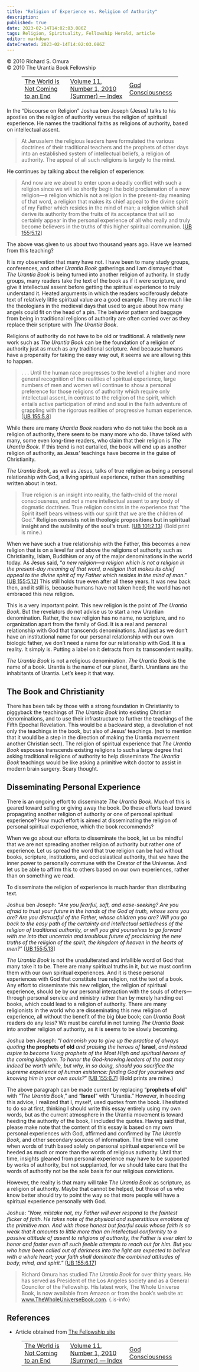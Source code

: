 ```yaml
---
title: "Religion of Experience vs. Religion of Authority"
description: 
published: true
date: 2023-02-14T14:02:03.086Z
tags: Religion, Spirituality, Fellowship Herald, article
editor: markdown
dateCreated: 2023-02-14T14:02:03.086Z
---
```


<p class="v-card v-sheet theme--light grey lighten-3 px-2">© 2010 Richard S. Omura<br>© 2010 The Urantia Book Fellowship</p>
<figure class="table chapter-navigator">
  <table>
    <tbody>
      <tr>
        <td>
        <a href="/en/article/Carolyn_Kendall_and_Barbara_Newsom/The_World_is_Not_Coming_to_an_End">
          <span class="mdi mdi-arrow-left-drop-circle"></span><span class="pl-2">The World is Not Coming to an End</span>
        </a>
        </td>
        <td>
        <a href="/en/index/articles_herald#volume-11-number-1-2010-summer">
          <span class="mdi mdi-book-open-variant"></span><span class="pl-2">Volume 11, Number 1, 2010 (Summer) — Index</span>
        </a>
        </td>
        <td>
        <a href="/en/article/Charles_Laurence_Olivea/God_Consciousness">
          <span class="pr-2">God Consciousness</span><span class="mdi mdi-arrow-right-drop-circle"></span>
        </a>
        </td>
      </tr>
    </tbody>
  </table>
</figure>


In the “Discourse on Religion” Joshua ben Joseph (Jesus) talks to his apostles on the religion of authority versus the religion of spiritual experience. He names the traditional faiths as religions of authority, based on intellectual assent. 

> At Jerusalem the religious leaders have formulated the various doctrines of their traditional teachers and the prophets of other days into an established system of intellectual beliefs, a religion of authority. The appeal of all such religions is largely to the mind. 

He continues by talking about the religion of experience: 

> And now are we about to enter upon a deadly conflict with such a religion since we will so shortly begin the bold proclamation of a new religion—a religion which is not a religion in the present-day meaning of that word, a religion that makes its chief appeal to the divine spirit of my Father which resides in the mind of man; a religion which shall derive its authority from the fruits of its acceptance that will so certainly appear in the personal experience of all who really and truly become believers in the truths of this higher spiritual communion. <a id="a42_560"></a>[[UB 155:5.12](/en/The_Urantia_Book/155#p5_12)]

The above was given to us about two thousand years ago. Have we learned from this teaching? 

It is my observation that many have not. I have been to many study groups, conferences, and other _Urantia Book_ gatherings and I am dismayed that _The Urantia Book_ is being turned into another religion of authority. In study groups, many readers take the text of the book as if it were scripture, and give it intellectual assent before getting the spiritual experience to truly understand it. Heated arguments in which the readers vociferously debate text of relatively little spiritual value are a good example. They are much like the theologians in the medieval days that used to argue about how many angels could fit on the head of a pin. The behavior pattern and baggage from being in traditional religions of authority are often carried over as they replace their scripture with _The Urantia Book_. 

Religions of authority do not have to be old or traditional. A relatively new work such as _The Urantia Book_ can be the foundation of a religion of authority just as much as any traditional scripture. And because humans have a propensity for taking the easy way out, it seems we are allowing this to happen. 

> . . . Until the human race progresses to the level of a higher and more general recognition of the realities of spiritual experience, large numbers of men and women will continue to show a personal preference for those religions of authority which require only intellectual assent, in contrast to the religion of the spirit, which entails active participation of mind and soul in the faith adventure of grappling with the rigorous realities of progressive human experience. <a id="a50_476"></a>[[UB 155:5.8](/en/The_Urantia_Book/155#p5_8)]

While there are many _Urantia Book_ readers who do not take the book as a religion of authority, there seem to be many more who do. I have talked with many, some even long-time readers, who claim that their religion is _The Urantia Book_. If this trend is not curtailed, the book will end up as another religion of authority, as Jesus’ teachings have become in the guise of Christianity. 

_The Urantia Book_, as well as Jesus, talks of true religion as being a personal relationship with God, a living spiritual experience, rather than something written about in text. 

> True religion is an insight into reality, the faith-child of the moral consciousness, and not a mere intellectual assent to any body of dogmatic doctrines. True religion consists in the experience that “the Spirit itself bears witness with our spirit that we are the children of God.” __Religion consists not in theologic propositions but in spiritual insight and the sublimity of the soul’s trust__. <a id="a56_403"></a>[[UB 101:2.13](/en/The_Urantia_Book/101#p2_13)] (Bold print is mine.)

When we have such a true relationship with the Father, this becomes a new religion that is on a level far and above the religions of authority such as Christianity, Islam, Buddhism or any of the major denominations in the world today. As Jesus said, “_a new religion—a religion which is not a religion in the present-day meaning of that word, a religion that makes its chief appeal to the divine spirit of my Father which resides in the mind of man_.” <a id="a58_452"></a>[[UB 155:5.12](/en/The_Urantia_Book/155#p5_12)] This still holds true even after all these years. It was new back then, and it still is, because humans have not taken heed; the world has not embraced this new religion. 

This is a very important point. This new religion is the point of _The Urantia Book_. But the revelators do not advise us to start a new Urantian denomination. Rather, the new religion has no name, no scripture, and no organization apart from the family of God. It is a real and personal relationship with God that transcends denominations. And just as we don’t have an institutional name for our personal relationship with our own biologic father, we don’t need a name for our relationship with God. It is a reality. It simply is. Putting a label on it detracts from its transcendent reality. 

_The Urantia Book_ is not a religious denomination. _The Urantia Book_ is the name of a book. Urantia is the name of our planet, Earth. Urantians are the inhabitants of Urantia. Let’s keep it that way. 

## The Book and Christianity 

There has been talk by those with a strong foundation in Christianity to piggyback the teachings of _The Urantia Book_ into existing Christian denominations, and to use their infrastructure to further the teachings of the Fifth Epochal Revelation. This would be a backward step, a devolution of not only the teachings in the book, but also of Jesus’ teachings. (not to mention that it would be a step in the direction of making the Urantia movement another Christian sect). The religion of spiritual experience that _The Urantia Book_ espouses transcends existing religions to such a large degree that asking traditional religions of authority to help disseminate _The Urantia Book_ teachings would be like asking a primitive witch doctor to assist in modern brain surgery. Scary thought. 

## Disseminating Personal Experience 

There is an ongoing effort to disseminate _The Urantia Book_. Much of this is geared toward selling or giving away the book. Do these efforts lead toward propagating another religion of authority or one of personal spiritual experience? How much effort is aimed at disseminating the religion of personal spiritual experience, which the book recommends? 

When we go about our efforts to disseminate the book, let us be mindful that we are not spreading another religion of authority but rather one of experience. Let us spread the word that true religion can be had without books, scripture, institutions, and ecclesiastical authority, that we have the inner power to personally commune with the Creator of the Universe. And let us be able to affirm this to others based on our own experiences, rather than on something we read. 

To disseminate the religion of experience is much harder than distributing text. 

Joshua ben Joseph: “_Are you fearful, soft, and ease-seeking? Are you afraid to trust your future in the hands of the God of truth, whose sons you are? Are you distrustful of the Father, whose children you are? Will you go back to the easy path of the certainty and intellectual settledness of the religion of traditional authority, or will you gird yourselves to go forward with me into that uncertain and troublous future of proclaiming the new truths of the religion of the spirit, the kingdom of heaven in the hearts of men?_” <a id="a76_531"></a>[[UB 155:5.13](/en/The_Urantia_Book/155#p5_13)] 

_The Urantia Book_ is not the unadulterated and infallible word of God that many take it to be. There are many spiritual truths in it, but we must confirm them with our own spiritual experiences. And it is these personal experiences with God that constitute true religion, not the text of a book. Any effort to disseminate this new religion, the religion of spiritual experience, should be by our personal interaction with the souls of others—through personal service and ministry rather than by merely handing out books, which could lead to a religion of authority. There are many religionists in the world who are disseminating this new religion of experience, all without the benefit of the big blue book; can _Urantia Book_ readers do any less? We must be careful in not turning _The Urantia Book_ into another religion of authority, as it is seems to be slowly becoming. 

Joshua ben Joseph: “_I admonish you to give up the practice of always quoting_ __the prophets of old__ _and praising the heroes of_ __Israel__, _and instead aspire to become living prophets of the Most High and spiritual heroes of the coming kingdom. To honor the God-knowing leaders of the past may indeed be worth while, but why, in so doing, should you sacrifice the supreme experience of human existence: finding God for yourselves and knowing him in your own souls?_” <a id="a80_473"></a>[[UB 155:6.7](/en/The_Urantia_Book/155#p6_7)] (Bold prints are mine.) 

The above paragraph can be made current by replacing “__prophets of old__” with “_The Urantia Book_,” and “__Israel__” with “Urantia.” However, in heeding this advice, I realized that I, myself, used quotes from the book. I hesitated to do so at first, thinking I should write this essay entirely using my own words, but as the current atmosphere in the Urantia movement is toward heeding the authority of the book, I included the quotes. Having said that, please make note that the content of this essay is based on my own personal experiences with God, affirmed and confirmed by _The Urantia Book_, and other secondary sources of information. The time will come when words of truth based solely on personal spiritual experience will be heeded as much or more than the words of religious authority. Until that time, insights gleaned from personal experience may have to be supported by works of authority, but not supplanted, for we should take care that the words of authority not be the sole basis for our religious convictions. 

However, the reality is that many will take _The Urantia Book_ as scripture, as a religion of authority. Maybe that cannot be helped, but those of us who know better should try to point the way so that more people will have a spiritual experience personally with God. 

Joshua: “_Now, mistake not, my Father will ever respond to the faintest flicker of faith. He takes note of the physical and superstitious emotions of the primitive man. And with those honest but fearful souls whose faith is so weak that it amounts to little more than an intellectual conformity to a passive attitude of assent to religions of authority, the Father is ever alert to honor and foster even all such feeble attempts to reach out for him. But you who have been called out of darkness into the light are expected to believe with a whole heart; your faith shall dominate the combined attitudes of body, mind, and spirit._” <a id="a86_633"></a>[[UB 155:6.17](/en/The_Urantia_Book/155#p6_17)] 

> Richard Omura has studied _The Urantia Book_ for over thirty years. He has served as President of the Los Angeles society and as a General Councilor of the Fellowship. His latest work, The Whole Universe Book, is now available from Amazon or from the book’s website at: www.TheWholeUniverseBook.com. 
{.is-info}

## References

- Article obtained from [The Fellowship site](https://urantia-book.org/archive/newsletters/herald/)

<figure class="table chapter-navigator">
  <table>
    <tbody>
      <tr>
        <td>
        <a href="/en/article/Carolyn_Kendall_and_Barbara_Newsom/The_World_is_Not_Coming_to_an_End">
          <span class="mdi mdi-arrow-left-drop-circle"></span><span class="pl-2">The World is Not Coming to an End</span>
        </a>
        </td>
        <td>
        <a href="/en/index/articles_herald#volume-11-number-1-2010-summer">
          <span class="mdi mdi-book-open-variant"></span><span class="pl-2">Volume 11, Number 1, 2010 (Summer) — Index</span>
        </a>
        </td>
        <td>
        <a href="/en/article/Charles_Laurence_Olivea/God_Consciousness">
          <span class="pr-2">God Consciousness</span><span class="mdi mdi-arrow-right-drop-circle"></span>
        </a>
        </td>
      </tr>
    </tbody>
  </table>
</figure>
